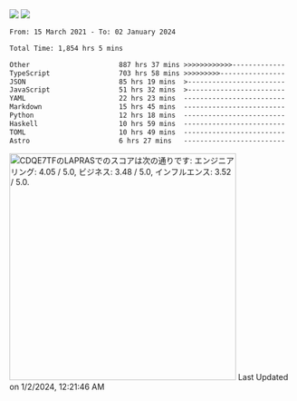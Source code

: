<div>
  <img src="https://github-readme-stats.vercel.app/api?username=naporin0624&count_private=true&show_icons=true" />
  <img src="https://github-readme-stats.vercel.app/api/top-langs/?username=naporin0624&layout=compact&hide=css" />
  <!--START_SECTION:waka-->

```txt
From: 15 March 2021 - To: 02 January 2024

Total Time: 1,854 hrs 5 mins

Other                      887 hrs 37 mins >>>>>>>>>>>>-------------   47.87 %
TypeScript                 703 hrs 58 mins >>>>>>>>>----------------   37.97 %
JSON                       85 hrs 19 mins  >------------------------   04.60 %
JavaScript                 51 hrs 32 mins  >------------------------   02.78 %
YAML                       22 hrs 23 mins  -------------------------   01.21 %
Markdown                   15 hrs 45 mins  -------------------------   00.85 %
Python                     12 hrs 18 mins  -------------------------   00.66 %
Haskell                    10 hrs 59 mins  -------------------------   00.59 %
TOML                       10 hrs 49 mins  -------------------------   00.58 %
Astro                      6 hrs 27 mins   -------------------------   00.35 %
```

<!--END_SECTION:waka-->
  
  <!--START_SECTION:lapras-card-->
<p ><a href="https://lapras.com/public/CDQE7TF" target="_blank" rel="noopener noreferrer"><img alt="CDQE7TFのLAPRASでのスコアは次の通りです: エンジニアリング: 4.05 / 5.0, ビジネス: 3.48 / 5.0, インフルエンス: 3.52 / 5.0." src="https://lapras-card-generator.vercel.app/api/svg?e=4.05&b=3.48&i=3.52&b1=%23232323&b2=%236d6d6d&i1=%23212121&i2=%23818181&l=ja" width="400" ></a>  
Last Updated on 1/2/2024, 12:21:46 AM</p>
<!--END_SECTION:lapras-card-->
</div>
